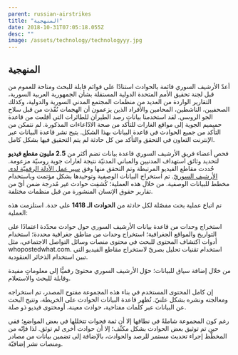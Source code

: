 ```yaml
---
parent: russian-airstrikes
title: "المنهجية"
date: 2018-10-31T07:05:18.055Z
desc: ""
image: /assets/technology/technologyyy.jpg
---
```


## المنهجية

أعدّ الأرشيف السوري قائمة بالحوادث استنادًا على قوائم قابلة للبحث ومتاحة للعموم من قبل لجنة تحقيق الأمم المتحدة الدولية المستقلة بشأن الجمهورية العربية السورية، التقارير الواردة من العديد من منظمات المجتمع المدني السورية والدولية، وكذلك الصحفيين، الناشطين، المحامين والأفراد الذين يزعمون أن الهجمات نُفّذت من قبل سلاح الجو الروسي. لقد استخدمنا بيانات رصد الطيران للطائرات التي أقلعت من قاعدة حميميم الجوية إلى مواقع الغارات للتأكد من صحة الادّاعاءات المذكورة. لم نتمكن من التأكد من جميع الحوادث في قاعدة البيانات بهذا الشكل. يتيح نشر قاعدة البيانات عبر الإنترنت التعاون في التحقق والتأكد من كل حادثة لم يتم التحقيق فيها بشكل كامل.

فحص أعضاء فريق الأرشيف السوري قاعدة بيانات تضم أكثر من **2.5 مليون مقطع فيديو** لتحديد وثائق استهداف المدنيين والمباني المدنيّة نتيجة لغارات جوية روسيّة مزعومة. حُددت مقاطع الفيديو المرتبطة وتم التحقق منها وفق [سير عمل الأدلة الرقميّة لدى الأرشيف السوريّ](https://stage.syrianarchive.org/ar/tools_methods/methodology/). تم استخراج البيانات الوصفية وتوحيدها بشكل مؤتمت وباستخدام مخطط للبيانات الوصفية. من خلال هذه العملية؛ كُشفِت حوادث غير مُدرجة ضمن أيّ من تقارير حقوق الإنسان المنشورة من قبل منظمات مختلفة. 

تم اتباع عملية بحث مفصّلة لكل حادثة من **الحوادث الـ 1418** على حدة. استلزمت هذه العملية:

استخراج وحدات من قاعدة بيانات الأرشيف السوري حول حوادث محدّدة اعتمادًا على التواريخ والمواقع الجغرافية؛
استخراج وحدات من مناطق جغرافية محددة؛
استخدام أدوات اكتشاف المحتوى للبحث في محتوى منصات وسائل التواصل الاجتماعي، مثل whopostedwhat.com.
استخدام تقنيات تحليل بصريّ لاستخراج مقاطع الفيديو التي تبين استخدام الذخائر العنقودية.

من خلال إضافة سياق للبيانات؛ حوّل الأرشيف السوري محتوىً رقميًّا إلى معلوماتٍ مفيدة وقابلة للبحث والاستعلام.

إن كامل المحتوى المستخدم في بناء هذه المجموعة مفتوح المصدر، تم استخراجه ومعالجته ونشره بشكل علنيّ. تُظهر قاعدة البيانات الحوادث على الخريطة، وتتيح البحث عن البيانات عبر كلمات مفتاحية، حوادث معينة، أومحتوى فيديو ذو صلة.

رغم كون المجموعة شاملةً في نطاقها إلا أن ثمة فجوات تتخللها في بعض المواضع؛ ففي حين تم توثيق بعض الحوادث بشكل مكثّف؛ إلا أن حوادث أخرى لم توثق. لذا فإنّه  من المخطّط إجراء تحديث مستمر للرصد والحوادث، بالإضافة إلى تضمين بيانات من مصادر ومنصات نشر إضافيّة.
